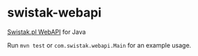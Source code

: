 swistak-webapi
==============

[Swistak.pl WebAPI](http://www.swistak.pl/out/wsdl/wsdl.html) for Java

Run `mvn test` or `com.swistak.webapi.Main` for an example usage.

